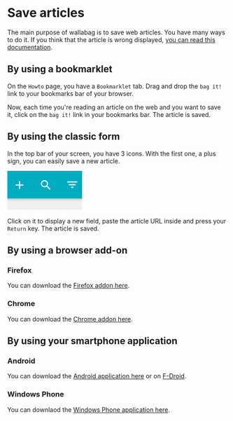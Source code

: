 # Save articles

The main purpose of wallabag is to save web articles. You have many ways
to do it. If you think that the article is wrong displayed, [you can
read this
documentation](http://doc.wallabag.org/en/master/user/errors_during_fetching.html).

## By using a bookmarklet

On the `Howto` page, you have a `Bookmarklet` tab. Drag and drop the
`bag it!` link to your bookmarks bar of your browser.

Now, each time you're reading an article on the web and you want to save
it, click on the `bag it!` link in your bookmarks bar. The article is
saved.

## By using the classic form

In the top bar of your screen, you have 3 icons. With the first one, a
plus sign, you can easily save a new article.

![Top bar](../../../img/user/topbar.png)

Click on it to display a new field, paste the article URL inside and
press your `Return` key. The article is saved.

## By using a browser add-on

### Firefox

You can download the [Firefox addon
here](https://addons.mozilla.org/firefox/addon/wallabagger/).

### Chrome

You can download the [Chrome addon
here](https://chrome.google.com/webstore/detail/wallabagger/gbmgphmejlcoihgedabhgjdkcahacjlj?hl=fr).

## By using your smartphone application

### Android

You can download the [Android application
here](https://play.google.com/store/apps/details?id=fr.gaulupeau.apps.InThePoche)
or on
[F-Droid](https://f-droid.org/repository/browse/?fdid=fr.gaulupeau.apps.InThePoche).

### Windows Phone

You can downlaod the [Windows Phone application
here](https://www.microsoft.com/store/apps/9nblggh5x3p6).
